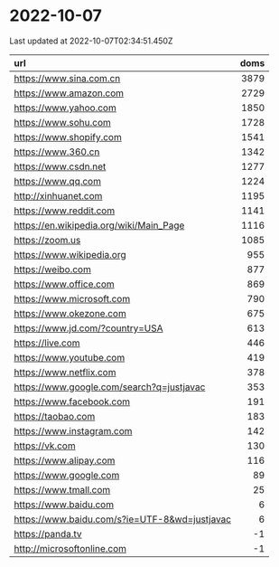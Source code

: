 # 2022-10-07

<!-- BEGIN -->
Last updated at 2022-10-07T02:34:51.450Z

url | doms
:- | -:
https://www.sina.com.cn | 3879
https://www.amazon.com | 2729
https://www.yahoo.com | 1850
https://www.sohu.com | 1728
https://www.shopify.com | 1541
https://www.360.cn | 1342
https://www.csdn.net | 1277
https://www.qq.com | 1224
http://xinhuanet.com | 1195
https://www.reddit.com | 1141
https://en.wikipedia.org/wiki/Main_Page | 1116
https://zoom.us | 1085
https://www.wikipedia.org | 955
https://weibo.com | 877
https://www.office.com | 869
https://www.microsoft.com | 790
https://www.okezone.com | 675
https://www.jd.com/?country=USA | 613
https://live.com | 446
https://www.youtube.com | 419
https://www.netflix.com | 378
https://www.google.com/search?q=justjavac | 353
https://www.facebook.com | 191
https://taobao.com | 183
https://www.instagram.com | 142
https://vk.com | 130
https://www.alipay.com | 116
https://www.google.com | 89
https://www.tmall.com | 25
https://www.baidu.com | 6
https://www.baidu.com/s?ie=UTF-8&wd=justjavac | 6
https://panda.tv | -1
http://microsoftonline.com | -1
<!-- END -->
